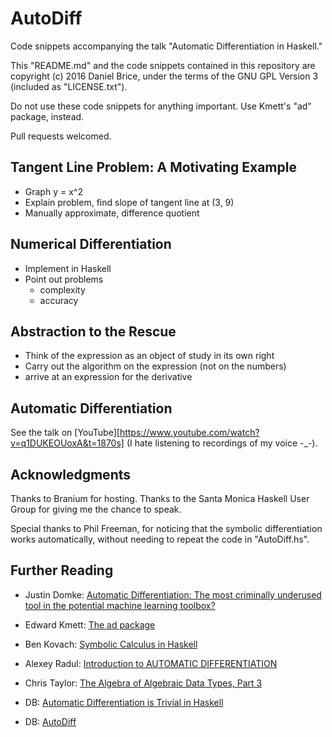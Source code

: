 # AutoDiff

Code snippets accompanying the talk "Automatic Differentiation in Haskell."

This "README.md" and the code snippets contained in this repository are copyright (c) 2016 Daniel Brice, under the terms of the GNU GPL Version 3 (included as "LICENSE.txt").

Do not use these code snippets for anything important. Use Kmett's "ad" package, instead.

Pull requests welcomed.

## Tangent Line Problem: A Motivating Example

- Graph y = x^2
- Explain problem, find slope of tangent line at (3, 9)
- Manually approximate, difference quotient

## Numerical Differentiation

- Implement in Haskell
- Point out problems
  - complexity
  - accuracy

## Abstraction to the Rescue

- Think of the expression as an object of study in its own right
- Carry out the algorithm on the expression (not on the numbers)
- arrive at an expression for the derivative

## Automatic Differentiation

See the talk on [YouTube][https://www.youtube.com/watch?v=q1DUKEOUoxA&t=1870s] (I hate listening to recordings of my voice -\_-).

## Acknowledgments

Thanks to Branium for hosting. Thanks to the Santa Monica Haskell User Group for giving me the chance to speak.

Special thanks to Phil Freeman, for noticing that the symbolic differentiation works automatically, without needing to repeat the code in "AutoDiff.hs".

## Further Reading

- Justin Domke: [Automatic Differentiation: The most criminally underused tool in the potential machine learning toolbox?](https://justindomke.wordpress.com/2009/02/17/automatic-differentiation-the-most-criminally-underused-tool-in-the-potential-machine-learning-toolbox/)

- Edward Kmett: [The ad package](https://hackage.haskell.org/package/ad)

- Ben Kovach: [Symbolic Calculus in Haskell](http://5outh.blogspot.com/2013/05/symbolic-calculus-in-haskell.html)

- Alexey Radul: [Introduction to AUTOMATIC DIFFERENTIATION](http://alexey.radul.name/ideas/2013/introduction-to-automatic-differentiation/)

- Chris Taylor: [The Algebra of Algebraic Data Types, Part 3](http://chris-taylor.github.io/blog/2013/02/13/the-algebra-of-algebraic-data-types-part-iii/)

- DB: [Automatic Differentiation is Trivial in Haskell](http://www.danielbrice.net/blog/10/)

- DB: [AutoDiff](https://github.com/friedbrice/AutoDiff)
